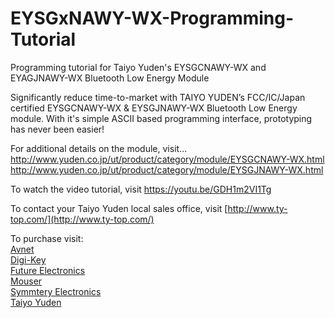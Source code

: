 # EYSGxNAWY-WX-Programming-Tutorial
Programming tutorial for Taiyo Yuden's EYSGCNAWY-WX and EYAGJNAWY-WX Bluetooth Low Energy Module

Significantly reduce time-to-market with TAIYO YUDEN’s FCC/IC/Japan certified EYSGCNAWY-WX & EYSGJNAWY-WX Bluetooth Low Energy module. With it's simple ASCII based programming interface, prototyping has never been easier!

For additional details on the module, visit...
http://www.yuden.co.jp/ut/product/category/module/EYSGCNAWY-WX.html
http://www.yuden.co.jp/ut/product/category/module/EYSGJNAWY-WX.html

To watch the video tutorial, visit https://youtu.be/GDH1m2VI1Tg

To contact your Taiyo Yuden local sales office, visit [http://www.ty-top.com/](http://www.ty-top.com/)    

To purchase visit:    
[Avnet](http://www.avnet.com)   
[Digi-Key](http://www.digikey.com)      
[Future Electronics](http://www.futureelectronics.com)    
[Mouser](http://www.mouser.com)     
[Symmtery Electronics](http://www.semiconductorstore.com)    
[Taiyo Yuden](http://www.ty-top.com)  
